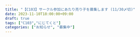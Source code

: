 ```yaml
---
title: "【C103】サークル参加にあたり売り子を募集します (11/30〆切)"
date: 2023-11-10T18:00:00+09:00
draft: true
tags: ["C103","にじてくと"]
categories: ["お知らせ", "募集中"]
---
```


